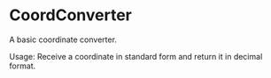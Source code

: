 CoordConverter
==============

A basic coordinate converter.

Usage: Receive a coordinate in standard form and return it in decimal format.